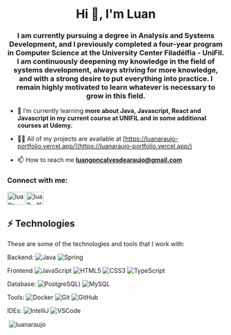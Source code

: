 <h1 align="center">Hi 👋, I'm Luan</h1>
<h3 align="center">I am currently pursuing a degree in Analysis and Systems Development, and I previously completed a four-year program in Computer Science at the University Center Filadélfia - UniFil. I am continuously deepening my knowledge in the field of systems development, always striving for more knowledge, and with a strong desire to put everything into practice. I remain highly motivated to learn whatever is necessary to grow in this field.</h3>

- 🌱 I’m currently learning **more about Java, Javascript, React and Javascript in my current course at UNIFIL and in some additional courses at Udemy.**

- 👨‍💻 All of my projects are available at [https://luanaraujo-portfolio.vercel.app/](https://luanaraujo-portfolio.vercel.app/)

- 📫 How to reach me **luangoncalvesdearaujo@gmail.com**

<h3 align="left">Connect with me:</h3>
<p align="left">
<a href="https://linkedin.com/in/luan-arauujo" target="blank"><img align="center" src="https://raw.githubusercontent.com/rahuldkjain/github-profile-readme-generator/master/src/images/icons/Social/linked-in-alt.svg" alt="luan-arauujo" height="30" width="40" /></a>
<a href="https://instagram.com/luan__araujo" target="blank"><img align="center" src="https://raw.githubusercontent.com/rahuldkjain/github-profile-readme-generator/master/src/images/icons/Social/instagram.svg" alt="luan__araujo" height="30" width="40" /></a>
</p>

## ⚡ Technologies

These are some of the technologies and tools that I work with:

Backend: 
![Java](https://img.shields.io/badge/-Java-007396?style=flat-square&logo=java)
![Spring](https://img.shields.io/badge/-Spring-6DB33F?style=flat-square&logo=spring&logoColor=white)

Frontend
![JavaScript](https://img.shields.io/badge/-JavaScript-black?style=flat-square&logo=javascript)
![HTML5](https://img.shields.io/badge/-HTML5-E34F26?style=flat-square&logo=html5&logoColor=white)
![CSS3](https://img.shields.io/badge/-CSS3-1572B6?style=flat-square&logo=css3)
![TypeScript](https://img.shields.io/badge/-TypeScript-007ACC?style=flat-square&logo=typescript&logoColor=white)

Database:
![PostgreSQL](https://camo.githubusercontent.com/281c069a2703e948b536500b9fd808cb4fb2496b3b66741db4013a2c89e91986/68747470733a2f2f696d672e736869656c64732e696f2f62616467652f506f737467726553514c2d3331363139323f7374796c653d666f722d7468652d6261646765266c6f676f3d706f737467726573716c266c6f676f436f6c6f723d7768697465))
![MySQL](https://img.shields.io/badge/-MySQL-4479A1?style=flat-square&logo=mysql&logoColor=white)

Tools:
![Docker](https://img.shields.io/badge/-Docker-2496ED?style=flat-square&logo=docker&logoColor=white)
![Git](https://img.shields.io/badge/-Git-black?style=flat-square&logo=git)
![GitHub](https://img.shields.io/badge/-GitHub-181717?style=flat-square&logo=github)

IDEs:
![IntelliJ](https://img.shields.io/badge/-IntelliJ%20IDEA-black?style=flat-square&logo=intellij-idea&logoColor=white)
![VSCode](https://img.shields.io/badge/-VSCode-007ACC?style=flat-square&logo=visual-studio-code&logoColor=white)

<p>&nbsp;<img align="center" src="https://github-readme-stats.vercel.app/api?username=luanaraujo&show_icons=true&locale=en" alt="luanaraujo" /></p>

